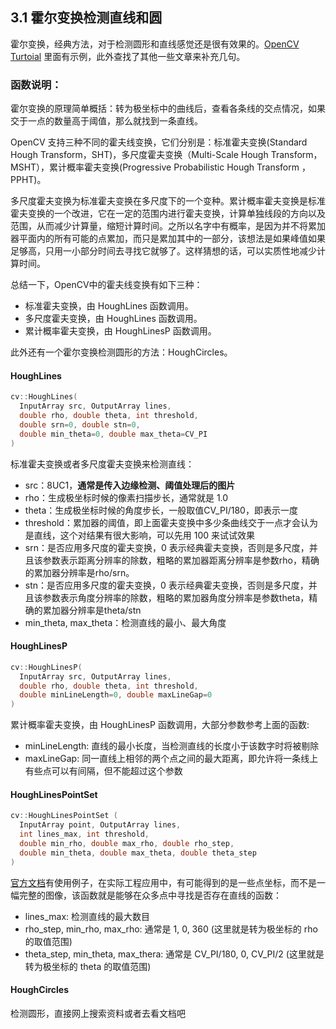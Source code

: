 ## 3.1 霍尔变换检测直线和圆

霍尔变换，经典方法，对于检测圆形和直线感觉还是很有效果的。[OpenCV Turtoial](https://docs.opencv.org/4.x/d6/d10/tutorial_py_houghlines.html) 里面有示例，此外查找了其他一些文章来补充几句。

### 函数说明：

霍尔变换的原理简单概括：转为极坐标中的曲线后，查看各条线的交点情况，如果交于一点的数量高于阈值，那么就找到一条直线。

OpenCV 支持三种不同的霍夫线变换，它们分别是：标准霍夫变换(Standard Hough Transform，SHT)，多尺度霍夫变换（Multi-Scale Hough Transform，MSHT），累计概率霍夫变换(Progressive Probabilistic Hough Transform ，PPHT)。

多尺度霍夫变换为标准霍夫变换在多尺度下的一个变种。累计概率霍夫变换是标准霍夫变换的一个改进，它在一定的范围内进行霍夫变换，计算单独线段的方向以及范围，从而减少计算量，缩短计算时间。之所以名字中有概率，是因为并不将累加器平面内的所有可能的点累加，而只是累加其中的一部分，该想法是如果峰值如果足够高，只用一小部分时间去寻找它就够了。这样猜想的话，可以实质性地减少计算时间。

总结一下，OpenCV中的霍夫线变换有如下三种：

- 标准霍夫变换，由 HoughLines 函数调用。
- 多尺度霍夫变换，由 HoughLines 函数调用。
- 累计概率霍夫变换，由 HoughLinesP 函数调用。

此外还有一个霍尔变换检测圆形的方法：HoughCircles。

#### HoughLines

```cpp
cv::HoughLines(
  InputArray src, OutputArray lines, 
  double rho, double theta, int threshold, 
  double srn=0, double stn=0, 
  double min_theta=0, double max_theta=CV_PI
)
```

标准霍夫变换或者多尺度霍夫变换来检测直线：

- src：8UC1，**通常是传入边缘检测、阈值处理后的图片**
- rho：生成极坐标时候的像素扫描步长，通常就是 1.0
- theta：生成极坐标时候的角度步长，一般取值CV_PI/180，即表示一度
- threshold：累加器的阈值，即上面霍夫变换中多少条曲线交于一点才会认为是直线，这个对结果有很大影响，可以先用 100 来试试效果
- srn：是否应用多尺度的霍夫变换，0 表示经典霍夫变换，否则是多尺度，并且该参数表示距离分辨率的除数，粗略的累加器距离分辨率是参数rho，精确的累加器分辨率是rho/srn。
- stn：是否应用多尺度的霍夫变换，0 表示经典霍夫变换，否则是多尺度，并且该参数表示角度分辨率的除数，粗略的累加器角度分辨率是参数theta，精确的累加器分辨率是theta/stn
- min_theta, max_theta：检测直线的最小、最大角度

#### HoughLinesP

```cpp
cv::HoughLinesP(
  InputArray src, OutputArray lines, 
  double rho, double theta, int threshold, 
  double minLineLength=0, double maxLineGap=0
)
```

累计概率霍夫变换，由 HoughLinesP 函数调用，大部分参数参考上面的函数:

- minLineLength: 直线的最小长度，当检测直线的长度小于该数字时将被剔除
- maxLineGap: 同一直线上相邻的两个点之间的最大距离，即允许将一条线上有些点可以有间隔，但不能超过这个参数

#### HoughLinesPointSet

```cpp
cv::HoughLinesPointSet (
  InputArray point, OutputArray lines,
  int lines_max, int threshold,
  double min_rho, double max_rho, double rho_step,
  double min_theta, double max_theta, double theta_step 
)
```

[官方文档](https://docs.opencv.org/3.4/dd/d1a/group__imgproc__feature.html#ga9d621819105b32cf3dd97c4260c823db)有使用例子，在实际工程应用中，有可能得到的是一些点坐标，而不是一幅完整的图像，该函数就是能够在众多点中寻找是否存在直线的函数：

- lines_max: 检测直线的最大数目
- rho_step, min_rho, max_rho: 通常是 1, 0, 360 (这里就是转为极坐标的 rho 的取值范围)
- theta_step, min_theta, max_thera: 通常是 CV_PI/180, 0, CV_PI/2 (这里就是转为极坐标的 theta 的取值范围)

#### HoughCircles

检测圆形，直接网上搜索资料或者去看文档吧
